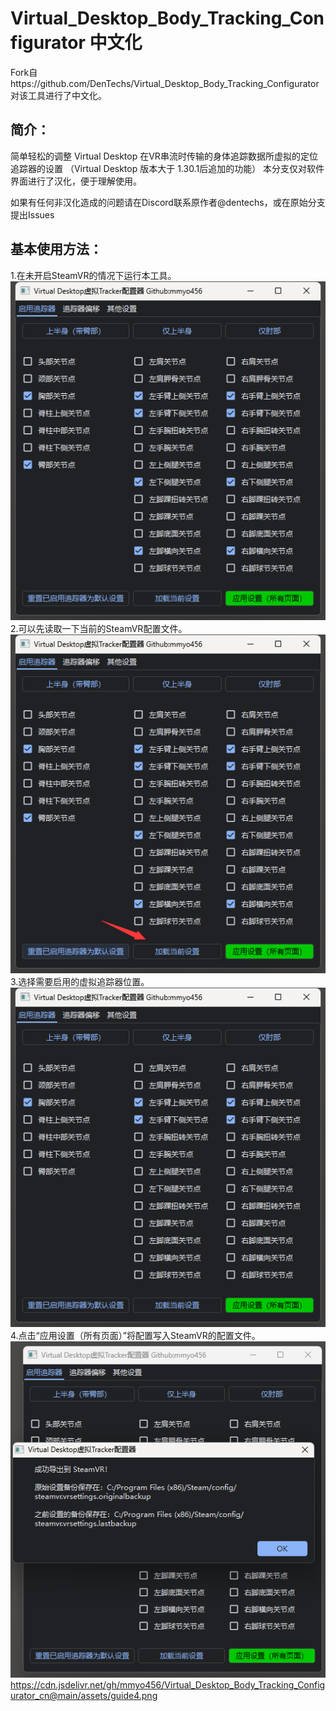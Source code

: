 # Virtual_Desktop_Body_Tracking_Configurator 中文化

Fork自https://github.com/DenTechs/Virtual_Desktop_Body_Tracking_Configurator
对该工具进行了中文化。

## 简介：
简单轻松的调整 Virtual Desktop 在VR串流时传输的身体追踪数据所虚拟的定位追踪器的设置
（Virtual Desktop 版本大于 1.30.1后追加的功能）
本分支仅对软件界面进行了汉化，便于理解使用。

如果有任何非汉化造成的问题请在Discord联系原作者@dentechs，或在原始分支提出Issues

## 基本使用方法：
1.在未开启SteamVR的情况下运行本工具。<br>
[![1](https://github.com/mmyo456/Virtual_Desktop_Body_Tracking_Configurator_cn/blob/main/assets/guide1.png)<br>](https://cdn.jsdelivr.net/gh/mmyo456/Virtual_Desktop_Body_Tracking_Configurator_cn@main/assets/guide1.png)
2.可以先读取一下当前的SteamVR配置文件。<br>
[![2](https://github.com/mmyo456/Virtual_Desktop_Body_Tracking_Configurator_cn/blob/main/assets/guide2.png)<br>](https://cdn.jsdelivr.net/gh/mmyo456/Virtual_Desktop_Body_Tracking_Configurator_cn@main/assets/guide2.png)
3.选择需要启用的虚拟追踪器位置。<br>
[![3](https://github.com/mmyo456/Virtual_Desktop_Body_Tracking_Configurator_cn/blob/main/assets/guide3.png)<br>](https://cdn.jsdelivr.net/gh/mmyo456/Virtual_Desktop_Body_Tracking_Configurator_cn@main/assets/guide3.png)
4.点击“应用设置（所有页面）”将配置写入SteamVR的配置文件。<br>
[![4](https://github.com/mmyo456/Virtual_Desktop_Body_Tracking_Configurator_cn/blob/main/assets/guide4.png)<br>](https://cdn.jsdelivr.net/gh/mmyo456/Virtual_Desktop_Body_Tracking_Configurator_cn@main/assets/guide4.png)https://cdn.jsdelivr.net/gh/mmyo456/Virtual_Desktop_Body_Tracking_Configurator_cn@main/assets/guide4.png
